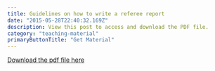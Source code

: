 ```yaml
---
title: Guidelines on how to write a referee report
date: "2015-05-28T22:40:32.169Z"
description: View this post to access and download the PDF file.
category: "teaching-material"
primaryButtonTitle: "Get Material"
---
```


[Download the pdf file here](/posts/teaching-material/guidelines-on-how-to-write-a-referee-report/refguidelines_tepe.pdf)
